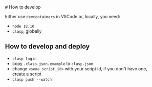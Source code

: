# How to develop

Either use `devcontainers` in VSCode or, locally, you need:
- `node 18.10`
- `clasp`, globally

## How to develop and deploy
- `clasp login`
- copy `.clasp.json.example` to `clasp.json`
- change `<some_script_id>` with your script id, if you don't have one, create a script
- `clasp push --watch`